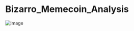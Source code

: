 # Bizarro_Memecoin_Analysis

![image](https://github.com/user-attachments/assets/12121e9e-c333-4470-b6f4-ab85a8bfe64a)

